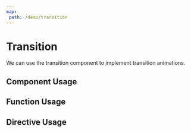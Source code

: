 ```yaml
---
map:
 path: /demo/transition
---
```

# Transition

We can use the transition component to implement transition animations.

## Component Usage

<demo src="./demo.vue"
title="Wrap transitions with components"
desc="Can be scrolled and dragged when exceeded">
</demo>

## Function Usage

<demo src="./function.vue"
title="Using function"
desc="">
</demo>

## Directive Usage

<demo src="./directive.vue"
title="Use the command to complete the transition drag and drop"
desc="">
</demo>
